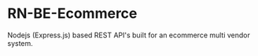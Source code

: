 # RN-BE-Ecommerce
Nodejs (Express.js) based  REST API's  built for an ecommerce multi vendor system.
